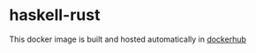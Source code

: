 # haskell-rust

This docker image is built and hosted automatically in [dockerhub](https://hub.docker.com/repository/docker/codenoodle/haskell-rust)

